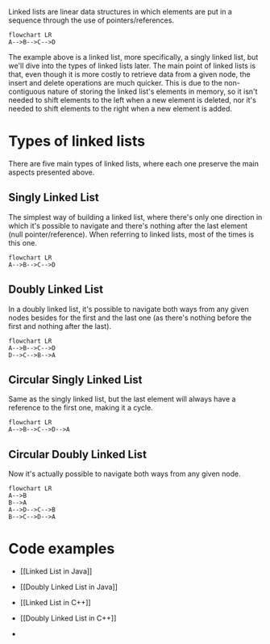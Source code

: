 Linked lists are linear data structures in which elements are put in a sequence through the use of pointers/references.

```mermaid
flowchart LR
A-->B-->C-->D
```

The example above is a linked list, more specifically, a singly linked list, but we'll dive into the types of linked lists later. The main point of linked lists is that, even though it is more costly to retrieve data from a given node, the insert and delete operations are much quicker. This is due to the non-contiguous nature of storing the linked list's elements in memory, so it isn't needed to shift elements to the left when a new element is deleted, nor it's needed to shift elements to the right when a new element is added.

# Types of linked lists

There are five main types of linked lists, where each one preserve the main aspects presented above.

## Singly Linked List

The simplest way of building a linked list, where there's only one direction in which it's possible to navigate and there's nothing after the last element (null pointer/reference). When referring to linked lists, most of the times is this one.

```mermaid
flowchart LR
A-->B-->C-->D
```

## Doubly Linked List

In a doubly linked list, it's possible to navigate both ways from any given nodes besides for the first and the last one (as there's nothing before the first and nothing after the last).

```mermaid
flowchart LR
A-->B-->C-->D
D-->C-->B-->A
```

## Circular Singly Linked List

Same as the singly linked list, but the last element will always have a reference to the first one, making it a cycle.

```mermaid
flowchart LR
A-->B-->C-->D-->A
```

## Circular Doubly Linked List

Now it's actually possible to navigate both ways from any given node.

```mermaid
flowchart LR
A-->B
B-->A
A-->D-->C-->B
B-->C-->D-->A

```

# Code examples

- [[Linked List in Java]]
- [[Doubly Linked List in Java]]

- [[Linked List in C++]]
- [[Doubly Linked List in C++]]
- 